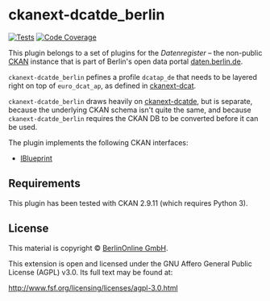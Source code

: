 # ckanext-dcatde_berlin

[![Tests](https://github.com/berlinonline/ckanext-dcatde_berlin/workflows/Tests/badge.svg?branch=master)](https://github.com/berlinonline/ckanext-dcatde_berlin/actions)
[![Code Coverage](http://codecov.io/github/berlinonline/ckanext-dcatde_berlin/coverage.svg?branch=master)](http://codecov.io/github/berlinonline/ckanext-dcatde_berlin?branch=master)

This plugin belongs to a set of plugins for the _Datenregister_ – the non-public [CKAN](https://ckan.org) instance that is part of Berlin's open data portal [daten.berlin.de](https://daten.berlin.de).

`ckanext-dcatde_berlin` pefines a profile ``dcatap_de`` that needs to be layered right on top of ``euro_dcat_ap``, as defined in [ckanext-dcat](https://github.com/ckan/ckanext-dcat).

`ckanext-dcatde_berlin` draws heavily on [ckanext-dcatde](https://github.com/GovDataOfficial/ckanext-dcatde), but is separate, because the underlying CKAN schema isn't quite the same, and because `ckanext-dcatde_berlin` requires the CKAN DB to be converted before it can be used.


The plugin implements the following CKAN interfaces:

- [IBlueprint](http://docs.ckan.org/en/latest/extensions/plugin-interfaces.html#ckan.plugins.interfaces.IBlueprint)

## Requirements

This plugin has been tested with CKAN 2.9.11 (which requires Python 3).

## License

This material is copyright © [BerlinOnline GmbH](https://www.berlinonline.net/).

This extension is open and licensed under the GNU Affero General Public License (AGPL) v3.0.
Its full text may be found at:

http://www.fsf.org/licensing/licenses/agpl-3.0.html

